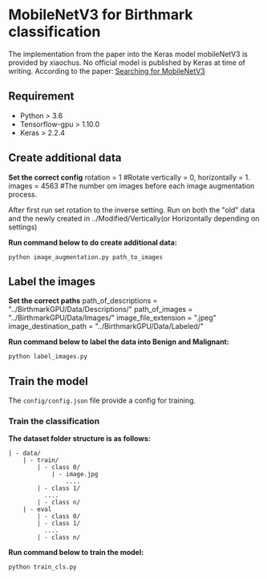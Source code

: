 # MobileNetV3 for Birthmark classification
The implementation from the paper into the Keras model mobileNetV3 is provided by xiaochus. No official model is published by Keras at time of writing.
According to the paper: [Searching for MobileNetV3](https://arxiv.org/abs/1905.02244?context=cs)

## Requirement
- Python > 3.6
- Tensorflow-gpu > 1.10.0  
- Keras > 2.2.4


## Create additional data

**Set the correct config**
rotation = 1 #Rotate vertically = 0, horizontally = 1.
images = 4563 #The number om images before each image augmentation process.

After first run set rotation to the inverse setting. Run on both the "old" data and the newly created in ../Modified/Vertically(or Horizontally depending on settings)

**Run command below to do create additional data:**

```
python image_augmentation.py path_to_images
```


## Label the images

**Set the correct paths**
path_of_descriptions = "../BirthmarkGPU/Data/Descriptions/"
path_of_images = "../BirthmarkGPU/Data/Images/"
image_file_extension = ".jpeg"
image_destination_path = "../BirthmarkGPU/Data/Labeled/"

**Run command below to label the data into Benign and Malignant:**

```
python label_images.py
```


## Train the model

 The ```config/config.json``` file provide a config for training.

### Train the classification

**The dataset folder structure is as follows:**

	| - data/
		| - train/
	  		| - class 0/
				| - image.jpg
					....
			| - class 1/
			  ....
			| - class n/
		| - eval
	  		| - class 0/
			| - class 1/
			  ....
			| - class n/

**Run command below to train the model:**

```
python train_cls.py
```

